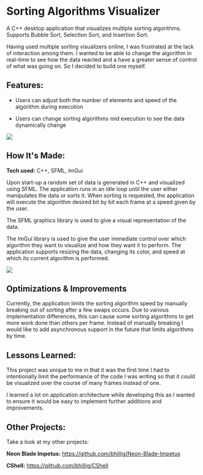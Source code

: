 # Sorting Algorithms Visualizer
A C++ desktop application that visualizes multiple sorting algorithms. Supports Bubble Sort, Selection Sort, and Insertion Sort.

Having used multiple sorting visualizers online, I was frustrated at the lack of interaction among them. I wanted to be able to change the algorithm in real-time to see how the data reacted and a have a greater sense of control of what was going on. So I decided to build one myself.

## Features:

- Users can adjust both the number of elements and speed of the algorithm during execution

- Users can change sorting algorithms mid execution to see the data dynamically change

![](https://github.com/bhillig/Sorting-Algorithms/blob/main/gifs/multisort.gif)

## How It's Made:

**Tech used:** C++, SFML, ImGui

Upon start-up a random set of data is generated in C++ and visualized using SFML. The application runs in an idle loop until the user either manipulates the data or sorts it. When sorting is requested, the application will execute the algorithm desired bit by bit each frame at a speed given by the user.

The SFML graphics library is used to give a visual representation of the data.

The ImGui library is used to give the user immediate control over which algorithm they want to visualize and how they want it to perform. The application supports resizing the data, changing its color, and speed at which its current algorithm is performed. 

![](https://github.com/bhillig/Sorting-Algorithms/blob/main/gifs/sort.gif)

## Optimizations & Improvements

Currently, the application limits the sorting algorithm speed by manually breaking out of sorting after a few swaps occurs. Due to various implementation differences, this can cause some sorting algorithms to get more work done than others per frame. Instead of manually breaking I would like to add asynchronous support in the future that limits algorithms by time.

## Lessons Learned:

This project was unique to me in that it was the first time I had to intentionally limit the performance of the code I was writing so that it could be visualized over the course of many frames instead of one.

I learned a lot on application architecture while developing this as I wanted to ensure it would be easy to implement further additions and improvements.

## Other Projects:
Take a look at my other projects:

**Neon Blade Impetus:** https://github.com/bhillig/Neon-Blade-Impetus

**CShell:** https://github.com/bhillig/CShell
